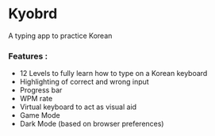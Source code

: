 # Kyobrd
A typing app to practice Korean
### Features :
* 12 Levels to fully learn how to type on a Korean keyboard
* Highlighting of correct and wrong input
* Progress bar
* WPM rate
* Virtual keyboard to act as visual aid
* Game Mode
* Dark Mode (based on browser preferences)
